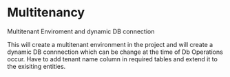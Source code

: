 # Multitenancy
Multitenant Enviroment and dynamic DB connection

This will create a multitenant environment in the project and will create a dynamic DB connnection which can be change at the time of Db Operations occur.
Have to add tenant name column in required tables and extend it to the exisiting entities.
